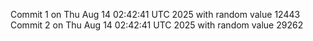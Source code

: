 Commit 1 on Thu Aug 14 02:42:41 UTC 2025 with random value 12443
Commit 2 on Thu Aug 14 02:42:41 UTC 2025 with random value 29262
